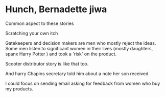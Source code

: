 ﻿# Hunch, Bernadette jiwa



Common aspect to these stories

Scratching your own itch

Gatekeepers and decision makers are men who mostly reject the ideas. Some men listen to significant women in their lives (mostly daughters, spanx Harry Potter ) and took a 'risk' on the product.



Scooter distributor story is like that too.



And harry Chapins secretary told him about a note her son received



I could focus on sending email asking for feedback from women who buy my products.